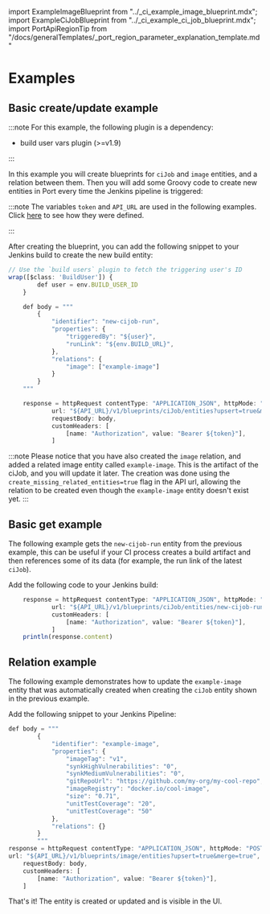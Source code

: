 import ExampleImageBlueprint from "../\_ci_example_image_blueprint.mdx";
import ExampleCiJobBlueprint from "../\_ci_example_ci_job_blueprint.mdx";
import PortApiRegionTip from "/docs/generalTemplates/_port_region_parameter_explanation_template.md"

# Examples

## Basic create/update example

:::note
For this example, the following plugin is a dependency:

- build user vars plugin (>=v1.9)

:::

In this example you will create blueprints for `ciJob` and `image` entities, and a relation between them. Then you will add some Groovy code to create new entities in Port every time the Jenkins pipeline is triggered:

<ExampleImageBlueprint />

<ExampleCiJobBlueprint />

:::note
The variables `token` and `API_URL` are used in the following examples.
Click [here](./jenkins-deployment.md#fetching-your-api-token) to see how they were defined.

:::

After creating the blueprint, you can add the following snippet to your Jenkins build to create the new build entity:

```js showLineNumbers
// Use the `build users` plugin to fetch the triggering user's ID
wrap([$class: 'BuildUser']) {
        def user = env.BUILD_USER_ID
    }

    def body = """
        {
            "identifier": "new-cijob-run",
            "properties": {
                "triggeredBy": "${user}",
                "runLink": "${env.BUILD_URL}",
            },
            "relations": {
                "image": ["example-image"]
            }
        }
    """

    response = httpRequest contentType: "APPLICATION_JSON", httpMode: "POST",
            url: "${API_URL}/v1/blueprints/ciJob/entities?upsert=true&merge=true&create_missing_related_entities=true",
            requestBody: body,
            customHeaders: [
                [name: "Authorization", value: "Bearer ${token}"],
            ]
```

<PortApiRegionTip/>

:::note
Please notice that you have also created the `image` relation, and added a related image entity called `example-image`. This is the artifact of the ciJob, and you will update it later.
The creation was done using the `create_missing_related_entities=true` flag in the API url, allowing the relation to be created even though the `example-image` entity doesn't exist yet.
:::

## Basic get example

The following example gets the `new-cijob-run` entity from the previous example, this can be useful if your CI process creates a build artifact and then references some of its data (for example, the run link of the latest `ciJob`).

Add the following code to your Jenkins build:

```js showLineNumbers
    response = httpRequest contentType: "APPLICATION_JSON", httpMode: "GET",
            url: "${API_URL}/v1/blueprints/ciJob/entities/new-cijob-run",
            customHeaders: [
                [name: "Authorization", value: "Bearer ${token}"],
            ]
    println(response.content)
```

## Relation example

The following example demonstrates how to update the `example-image` entity that was automatically created when creating the `ciJob` entity shown in the previous example.

Add the following snippet to your Jenkins Pipeline:

```js showLineNumbers
def body = """
        {
            "identifier": "example-image",
            "properties": {
                "imageTag": "v1",
                "synkHighVulnerabilities": "0",
                "synkMediumVulnerabilities": "0",
                "gitRepoUrl": "https://github.com/my-org/my-cool-repo",
                "imageRegistry": "docker.io/cool-image",
                "size": "0.71",
                "unitTestCoverage": "20",
                "unitTestCoverage": "50"
            },
            "relations": {}
        }
        """
response = httpRequest contentType: "APPLICATION_JSON", httpMode: "POST",
url: "${API_URL}/v1/blueprints/image/entities?upsert=true&merge=true",
    requestBody: body,
    customHeaders: [
        [name: "Authorization", value: "Bearer ${token}"],
    ]
```

That's it! The entity is created or updated and is visible in the UI.
